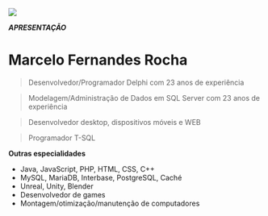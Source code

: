 <a href="http://cyberstudio.com.br"><img src="https://avatars1.githubusercontent.com/u/69689148?s=460&u=183f3b7e539f5402234ff8b2a642bfac98081d8a&v=4"></a>




***APRESENTAÇÃO***

# Marcelo Fernandes Rocha

> Desenvolvedor/Programador Delphi com 23 anos de experiência

> Modelagem/Administração de Dados em SQL Server com 23 anos de experiência

> Desenvolvedor desktop, dispositivos móveis e WEB

> Programador T-SQL


**Outras especialidades**

- Java, JavaScript, PHP, HTML, CSS, C++
- MySQL, MariaDB, Interbase, PostgreSQL, Caché
- Unreal, Unity, Blender
- Desenvolvedor de games
- Montagem/otimização/manutenção de computadores
